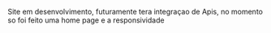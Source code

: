 Site em desenvolvimento, futuramente tera integraçao de Apis, no momento so foi feito uma home page e a responsividade
